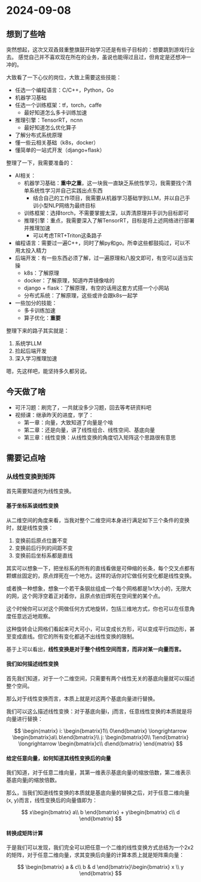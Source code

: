 # 2024-09-08

## 想到了些啥

突然想起，这次又双叒叕重整旗鼓开始学习还是有些子目标的：想要跳到游戏行业去。
感觉自己并不喜欢现在所在的业务，虽说也能得过且过，但肯定是还想冲一冲的。

大致看了一下心仪的岗位，大致上需要这些技能：
- 任选一个编程语言：C/C++，Python，Go
- 机器学习基础
- 任选一个训练框架：tf，torch，caffe
  - 最好知道怎么多卡训练加速
- 推理引擎：TensorRT，ncnn
  - 最好知道怎么优化算子
- 了解分布式系统原理
- 懂一些云相关基础（k8s，docker）
- 懂简单的一站式开发（django+flask）

整理了一下，我需要准备的：
- AI相关：
  - 机器学习基础：**重中之重**，这一块我一直缺乏系统性学习，我需要找个清单系统性学习并自己实践出点东西
    - 结合自己的工作项目，我需要从机器学习基础学到LLM，并以自己手训小型NLP网络为最终目标
  - 训练框架：选择torch，不需要掌握太深，以弄清原理并手训为目标即可
  - 推理引擎：重点，我需要深入了解TensorRT，目标是将上述网络进行部署并推理加速
    - 可以考虑TRT+Triton这条路子
- 编程语言：需要过一遍C++，同时了解py和go。所幸这些都鼓捣过，可以不用太投入精力
- 后端开发：有一些东西必须了解，过一遍原理和八股文即可，有空可以适当实操
  - k8s：了解原理
  - docker：了解原理，知道咋弄镜像啥的
  - django + flask：了解原理，有空的话用这套方式搭一个小网站
  - 分布式系统：了解原理，这些或许会跟k8s一起学
- 一些加分的技能：
  - 多卡训练加速
  - 算子优化：**重要**

整理下来的路子其实就是：
1. 系统学LLM
2. 捡起后端开发
3. 深入学习推理加速

嗯，先这样吧，能坚持多久都另说。

## 今天做了啥

- 可汗习题：刷完了，一共就没多少习题，回去等考研资料吧
- 视频课：继承昨天的进度，学了：
  - 第一章：向量，大致知道了向量是个啥
  - 第二章：还是向量，讲了线性组合、线性空间、基底向量
  - 第三章：线性变换：从线性变换的角度切入矩阵这个思路很有意思

## 需要记点啥

### 从线性变换到矩阵

首先需要知道何为线性变换。

#### 基于坐标系谈线性变换

从二维空间的角度来看，当我对整个二维空间本身进行满足如下三个条件的变换时，就是线性变换：
1. 变换前后原点位置不变
2. 变换前后行列的间距不变
3. 变换前后坐标系都是直线

其实可以想象一下，把坐标系的所有的直线看做是可伸缩的长条，每个交叉点都有颗螺丝固定的，原点焊死在一个地方。这样的话你对它做任何变化都是线性变换。

或者换一种想象，想象一个若干条钢丝组成一个每个网格都是1x1大小的，无限大的网，这个网浮空着正对着你，且原点依旧焊死在空间里的某个点。

这个时候你可以对这个网做任何方式地旋转，包括三维地方式，你也可以在任意角度任意远近地观察。

这种旋转会让网格们看起来可大可小，可以变成长方形，可以变成平行四边形，甚至变成直线。但它的所有变化都逃不出线性变换的限制。

基于上可以看出，**线性变换是对于整个线性空间而言，而非对某一向量而言。**

#### 我们如何描述线性变换

首先我们知道，对于一个二维空间，只需要有两个线性无关的基底向量就可以描述整个空间。

那么对于线性变换而言，本质上就是对这两个基底向量进行替换。

我们可以这么描述线性变换：对于基底向量i，j而言，任意线性变换的本质就是将向量进行替换：

$$
\begin{matrix} 
  i: \begin{bmatrix}1\\
  0\end{bmatrix} \longrightarrow \begin{bmatrix}a\\
  b\end{bmatrix}\\  
  j: \begin{bmatrix}0\\
  1\end{bmatrix} \longrightarrow \begin{bmatrix}c\\
  d\end{bmatrix}
\end{matrix}
$$

#### 给定任意向量，如何知道其线性变换后的向量

我们知道，对于任意二维向量，其第一维表示基底向量i的缩放倍数，第二维表示基底向量j的缩放倍数。

那么，当我们知道线性变换的本质就是基底向量的替换之后，对于任意二维向量(x, y)而言，线性变换后的向量值即为：

$$
x\begin{bmatrix}
 a\\
b
\end{bmatrix} + y\begin{bmatrix}
 c\\
d
\end{bmatrix}
$$

#### 转换成矩阵计算

于是我们可以发现，我们完全可以把任意一个二维的线性变换方式总结为一个2x2的矩阵，对于任意二维向量，求其变换后向量的计算本质上就是矩阵乘向量：

$$
\begin{bmatrix}
a  & c\\
b  & d
\end{bmatrix}\begin{bmatrix}
x \\
y
\end{bmatrix}
$$
